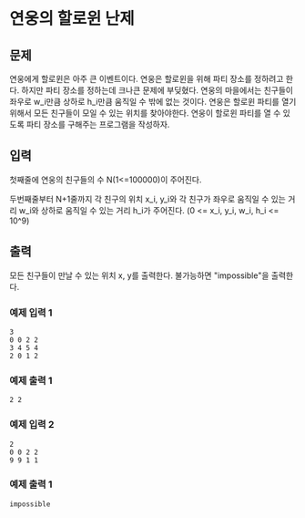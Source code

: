 # 연웅의 할로윈 난제

## 문제

연웅에게 할로윈은 아주 큰 이벤트이다. 연웅은 할로윈을 위해 파티 장소를 정하려고 한다. 하지만 파티 장소를 정하는데 크나큰 문제에 부딪혔다. 연웅의 마을에서는 친구들이 좌우로 w_i만큼 상하로 h_i만큼 움직일 수 밖에 없는 것이다. 연웅은 할로윈 파티를 열기 위해서 모든 친구들이 모일 수 있는 위치를 찾아야한다. 연웅이 할로윈 파티를 열 수 있도록 파티 장소를 구해주는 프로그램을 작성하자.

## 입력

첫째줄에 연웅의 친구들의 수 N(1<=100000)이 주어진다.

두번째줄부터 N+1줄까지 각 친구의 위치 x_i, y_i와 각 친구가 좌우로 움직일 수 있는 거리 w_i와 상하로 움직일 수 있는 거리 h_i가 주어진다. (0 <= x_i, y_i, w_i, h_i <= 10^9)

## 출력

모든 친구들이 만날 수 있는 위치 x, y를 출력한다. 불가능하면 "impossible"을 출력한다.

### 예제 입력 1

```
3
0 0 2 2
3 4 5 4
2 0 1 2
```

### 예제 출력 1

```
2 2
```

### 예제 입력 2

```
2
0 0 2 2
9 9 1 1
```

### 예제 출력 1

```
impossible
```

